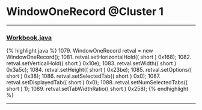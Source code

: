 # WindowOneRecord @Cluster 1

***

### [Workbook.java](https://searchcode.com/codesearch/view/15642358/)
{% highlight java %}
1079. WindowOneRecord retval = new WindowOneRecord();
1081. retval.setHorizontalHold(( short ) 0x168);
1082. retval.setVerticalHold(( short ) 0x10e);
1083. retval.setWidth(( short ) 0x3a5c);
1084. retval.setHeight(( short ) 0x23be);
1085. retval.setOptions(( short ) 0x38);
1086. retval.setSelectedTab(( short ) 0x0);
1087. retval.setDisplayedTab(( short ) 0x0);
1088. retval.setNumSelectedTabs(( short ) 1);
1089. retval.setTabWidthRatio(( short ) 0x258);
{% endhighlight %}

***

